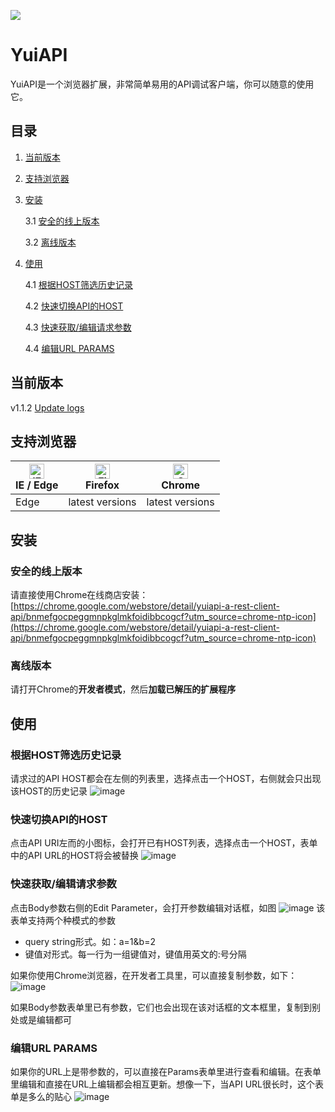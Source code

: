![](https://raw.githubusercontent.com/yuiitsu/YuiAPI/master/images/yuiapi-logo-128.png)
# YuiAPI
YuiAPI是一个浏览器扩展，非常简单易用的API调试客户端，你可以随意的使用它。



## 目录
1. [当前版本](#当前版本)
2. [支持浏览器](#支持浏览器)
3. [安装](#安装)

    3.1 [安全的线上版本](#安全的线上版本)
    
    3.2 [离线版本](#离线版本)
    
4. [使用](#使用)

    4.1 [根据HOST筛选历史记录](#根据host筛选历史记录)
    
    4.2 [快速切换API的HOST](#快递切换api的host)
    
    4.3 [快速获取/编辑请求参数](#快速获取/编辑请求参数)
    
    4.4 [编辑URL PARAMS](#编辑url-params)



## 当前版本
v1.1.2 [Update logs](https://www.yuiapi.com)

## 支持浏览器

| [<img src="https://raw.githubusercontent.com/alrra/browser-logos/master/src/edge/edge_48x48.png" alt="IE / Edge" width="24px" height="24px" />](http://godban.github.io/browsers-support-badges/)<br/>IE / Edge | [<img src="https://raw.githubusercontent.com/alrra/browser-logos/master/src/firefox/firefox_48x48.png" alt="Firefox" width="24px" height="24px" />](http://godban.github.io/browsers-support-badges/)<br/>Firefox | [<img src="https://raw.githubusercontent.com/alrra/browser-logos/master/src/chrome/chrome_48x48.png" alt="Chrome" width="24px" height="24px" />](http://godban.github.io/browsers-support-badges/)<br/>Chrome |
| --------- | --------- | --------- |
| Edge| latest versions| latest versions|

## 安装
### 安全的线上版本
请直接使用Chrome在线商店安装：[https://chrome.google.com/webstore/detail/yuiapi-a-rest-client-api/bnmefgocpeggmnpkglmkfoidibbcogcf?utm_source=chrome-ntp-icon](https://chrome.google.com/webstore/detail/yuiapi-a-rest-client-api/bnmefgocpeggmnpkglmkfoidibbcogcf?utm_source=chrome-ntp-icon)

### 离线版本
请打开Chrome的**开发者模式**，然后**加载已解压的扩展程序**

## 使用
### 根据HOST筛选历史记录
请求过的API HOST都会在左侧的列表里，选择点击一个HOST，右侧就会只出现该HOST的历史记录
![image](https://www.colorgamer.com/usr/uploads/2019/04/2217338312.png)
### 快速切换API的HOST
点击API URI左而的小图标，会打开已有HOST列表，选择点击一个HOST，表单中的API URL的HOST将会被替换
![image](https://www.colorgamer.com/usr/uploads/2019/04/2279524444.png)
### 快速获取/编辑请求参数
点击Body参数右侧的Edit Parameter，会打开参数编辑对话框，如图
![image](https://www.colorgamer.com/usr/uploads/2019/04/1400452174.png)
该表单支持两个种模式的参数
- query string形式。如：a=1&b=2
- 键值对形式。每一行为一组键值对，键值用英文的:号分隔

如果你使用Chrome浏览器，在开发者工具里，可以直接复制参数，如下：
![image](http://www.colorgamer.com/usr/uploads/2018/10/2993757704.png)

如果Body参数表单里已有参数，它们也会出现在该对话框的文本框里，复制到别处或是编辑都可
### 编辑URL PARAMS
如果你的URL上是带参数的，可以直接在Params表单里进行查看和编辑。在表单里编辑和直接在URL上编辑都会相互更新。想像一下，当API URL很长时，这个表单是多么的贴心
![image](https://www.colorgamer.com/usr/uploads/2019/04/417386759.png)

